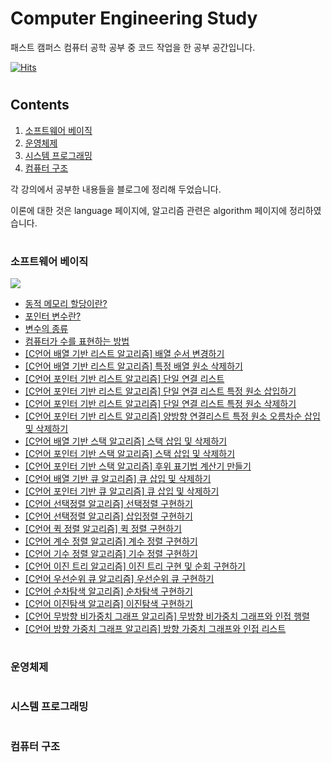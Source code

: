 # Computer Engineering Study
패스트 캠퍼스 컴퓨터 공학 공부 중 코드 작업을 한 공부 공간입니다.

[![Hits](https://hits.seeyoufarm.com/api/count/incr/badge.svg?url=https%3A%2F%2Fgithub.com%2Findeeeah%2FComputerEngineeringStudy.git&count_bg=%2379C83D&title_bg=%23555555&icon=&icon_color=%23E7E7E7&title=hits&edge_flat=false)](https://hits.seeyoufarm.com)


#

## Contents
1. [소프트웨어 베이직](#소프트웨어-베이직)
2. [운영체제](#운영체제)
3. [시스템 프로그래밍](#시스템-프로그래밍)
4. [컴퓨터 구조](#컴퓨터-구조)


<p>각 강의에서 공부한 내용들을 블로그에 정리해 두었습니다.</p>
<p>이론에 대한 것은 language 페이지에, 알고리즘 관련은 algorithm 페이지에 정리하였습니다.</p>

#

### 소프트웨어 베이직
<img src="https://img.shields.io/badge/C-lightgrey?style=flat&logo=C&logoColor=A8B9CC"/>

+ [동적 메모리 할당이란?](https://www.notion.so/indeeah/7a622530d7724f579fa01ce355c068c1)
+ [포인터 변수란?](https://www.notion.so/indeeah/b19fe4aa43c24378bb4793c24fd3fa47)
+ [변수의 종류](https://www.notion.so/indeeah/59c3dbddafa248a583fda6fac8d84ec6)
+ [컴퓨터가 수를 표현하는 방법](https://www.notion.so/indeeah/1d9ab8e6d0814770b149408a0b554b3a)
+ [[C언어 배열 기반 리스트 알고리즘] 배열 순서 변경하기](https://www.notion.so/indeeah/C-dabce1a7b30d4157b01e52b9ef8f033d)
+ [[C언어 배열 기반 리스트 알고리즘] 특정 배열 원소 삭제하기](https://www.notion.so/indeeah/C-a4be64df60f84bdc906e7008a3f94fc8)
+ [[C언어 포인터 기반 리스트 알고리즘] 단일 연결 리스트](https://www.notion.so/indeeah/C-ef1ba039dfb0411da22d909e4dd30570)
+ [[C언어 포인터 기반 리스트 알고리즘] 단일 연결 리스트 특정 원소 삽입하기](https://www.notion.so/indeeah/C-0f8ca30310124210be102c22f9a6bc9f)
+ [[C언어 포인터 기반 리스트 알고리즘] 단일 연결 리스트 특정 원소 삭제하기](https://www.notion.so/indeeah/C-1c28ed1f9e2949769e7dabe098531a73)
+ [[C언어 포인터 기반 리스트 알고리즘] 양방향 연결리스트 특정 원소 오름차순 삽입 및 삭제하기](https://www.notion.so/indeeah/C-6ed6cbad2c45472fbae9dab0d757c112)
+ [[C언어 배열 기반 스택 알고리즘] 스택 삽입 및 삭제하기](https://www.notion.so/indeeah/C-fe75f82206c04d2698e2c0523ed28ca2)
+ [[C언어 포인터 기반 스택 알고리즘] 스택 삽입 및 삭제하기](https://www.notion.so/indeeah/C-98a22f68e5ca4534b4bc367eb1799db7)
+ [[C언어 포인터 기반 스택 알고리즘] 후위 표기법 계산기 만들기](https://www.notion.so/indeeah/C-f6a6fe77339149dcb456a3f3a3de0060)
+ [[C언어 배열 기반 큐 알고리즘] 큐 삽입 및 삭제하기](https://www.notion.so/indeeah/C-45b7dd4fc49345e48e7f18b2461f55cb)
+ [[C언어 포인터 기반 큐 알고리즘] 큐 삽입 및 삭제하기](https://www.notion.so/indeeah/C-88fb87907afe4ea29648e5cd285fab80)
+ [[C언어 선택정렬 알고리즘] 선택정렬 구현하기](https://www.notion.so/indeeah/C-c81140da91d94d97be34d96a0627fba7)
+ [[C언어 선택정렬 알고리즘] 삽입정렬 구현하기](https://www.notion.so/indeeah/C-f3ca59bcda584a60846a64b4152bf380)
+ [[C언어 퀵 정렬 알고리즘] 퀵 정렬 구현하기](https://www.notion.so/indeeah/C-03d73284605f4bda84edb2a1fd1fbd26)
+ [[C언어 계수 정렬 알고리즘] 계수 정렬 구현하기](https://www.notion.so/indeeah/C-6448c3d7805e4b5d99156dec7466dc08)
+ [[C언어 기수 정렬 알고리즘] 기수 정렬 구현하기](https://www.notion.so/indeeah/C-e674ba0ffe3d48318eac0bab5152d8c4)
+ [[C언어 이진 트리 알고리즘] 이진 트리 구현 및 순회 구현하기](https://www.notion.so/indeeah/C-ca2d4b1476d14875b6c598fce99645fa)
+ [[C언어 우선순위 큐 알고리즘] 우선순위 큐 구현하기](https://www.notion.so/indeeah/C-e45664d9fd4d4469adf8f19703b7ce20)
+ [[C언어 순차탐색 알고리즘] 순차탐색 구현하기](https://www.notion.so/indeeah/C-6ae8b062b98a4556b094e6579a2b8500)
+ [[C언어 이진탐색 알고리즘] 이진탐색 구현하기](https://www.notion.so/indeeah/C-f61d2059516e4144ab73c58a7ff4de5e)
+ [[C언어 무방향 비가중치 그래프 알고리즘] 무방향 비가중치 그래프와 인접 행렬](https://www.notion.so/indeeah/C-0ea1f099041743f4b0dd08ff1856028a)
+ [[C언어 방향 가중치 그래프 알고리즘] 방향 가중치 그래프와 인접 리스트](https://www.notion.so/indeeah/C-cf1b1c23e45c424288600802a55f0fae)
#
### 운영체제
#
### 시스템 프로그래밍
#
### 컴퓨터 구조
